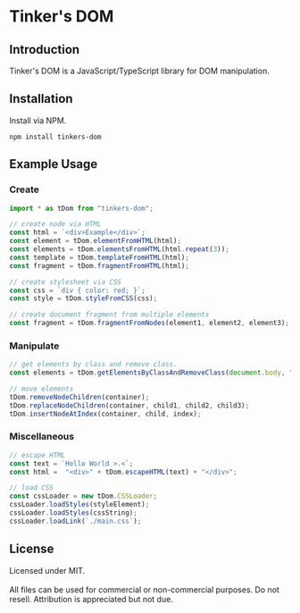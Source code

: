 # Tinker's DOM

## Introduction
Tinker's DOM is a JavaScript/TypeScript library for DOM manipulation.

## Installation
Install via NPM.
```console
npm install tinkers-dom
```

## Example Usage
### Create
```typescript
import * as tDom from "tinkers-dom";

// create node via HTML
const html = `<div>Example</div>`;
const element = tDom.elementFromHTML(html);
const elements = tDom.elementsFromHTML(html.repeat(3));
const template = tDom.templateFromHTML(html);
const fragment = tDom.fragmentFromHTML(html);

// create stylesheet via CSS
const css = `div { color: red; }`;
const style = tDom.styleFromCSS(css);

// create document fragment from multiple elements
const fragment = tDom.fragmentFromNodes(element1, element2, element3);
```

### Manipulate
```typescript
// get elements by class and remove class.
const elements = tDom.getElementsByClassAndRemoveClass(document.body, "js-hook");

// move elements
tDom.removeNodeChildren(container);
tDom.replaceNodeChildren(container, child1, child2, child3);
tDom.insertNodeAtIndex(container, child, index);
```

### Miscellaneous
```typescript
// escape HTML
const text = `Hello World >.<`;
const html =  "<div>" + tDom.escapeHTML(text) + "</div>";

// load CSS
const cssLoader = new tDom.CSSLoader;
cssLoader.loadStyles(styleElement);
cssLoader.loadStyles(cssString);
cssLoader.loadLink(`./main.css`);
```

## License
Licensed under MIT.<br/>
<br/>
All files can be used for commercial or non-commercial purposes. Do not resell. Attribution is appreciated but not due.